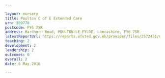 ```yaml
---

layout: nursery
title: Poulton C of E Extended Care
urn: 309770
postcode: FY6 7SR
address: Hardhorn Road, POULTON-LE-FYLDE, Lancashire, FY6 7SR
latestReportUrl: https://reports.ofsted.gov.uk/provider/files/2572451/urn/309770.pdf
teaching: 2
development: 2
leadership: 2
outcomes: 0
overall: 2
date: 6 May 2016

---
```


